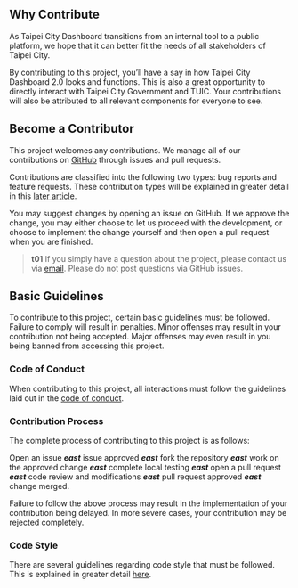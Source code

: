 ## Why Contribute

As Taipei City Dashboard transitions from an internal tool to a public platform, we hope that it can better fit the needs of all stakeholders of Taipei City.

By contributing to this project, you’ll have a say in how Taipei City Dashboard 2.0 looks and functions. This is also a great opportunity to directly interact with Taipei City Government and TUIC. Your contributions will also be attributed to all relevant components for everyone to see.

## Become a Contributor

This project welcomes any contributions. We manage all of our contributions on [GitHub](https://github.com/tpe-doit/Taipei-City-Dashboard) through issues and pull requests.

Contributions are classified into the following two types: bug reports and feature requests. These contribution types will be explained in greater detail in this [later article](/back-end/open-an-issue).

You may suggest changes by opening an issue on GitHub. If we approve the change, you may either choose to let us proceed with the development, or choose to implement the change yourself and then open a pull request when you are finished.

> **t01**
> If you simply have a question about the project, please contact us via [email](/back-end/introduction#contact-us). Please do not post questions via GitHub issues.

## Basic Guidelines

To contribute to this project, certain basic guidelines must be followed. Failure to comply will result in penalties. Minor offenses may result in your contribution not being accepted. Major offenses may even result in you being banned from accessing this project.

### Code of Conduct

When contributing to this project, all interactions must follow the guidelines laid out in the [code of conduct](https://github.com/tpe-doit/Taipei-City-Dashboard/blob/main/.github/CODE_OF_CONDUCT.md).

### Contribution Process

The complete process of contributing to this project is as follows:

Open an issue **_east_** issue approved **_east_** fork the repository **_east_** work on the approved change **_east_** complete local testing **_east_** open a pull request **_east_** code review and modifications **_east_** pull request approved **_east_** change merged.

Failure to follow the above process may result in the implementation of your contribution being delayed. In more severe cases, your contribution may be rejected completely.

### Code Style

There are several guidelines regarding code style that must be followed. This is explained in greater detail [here](/back-end/code-style).
